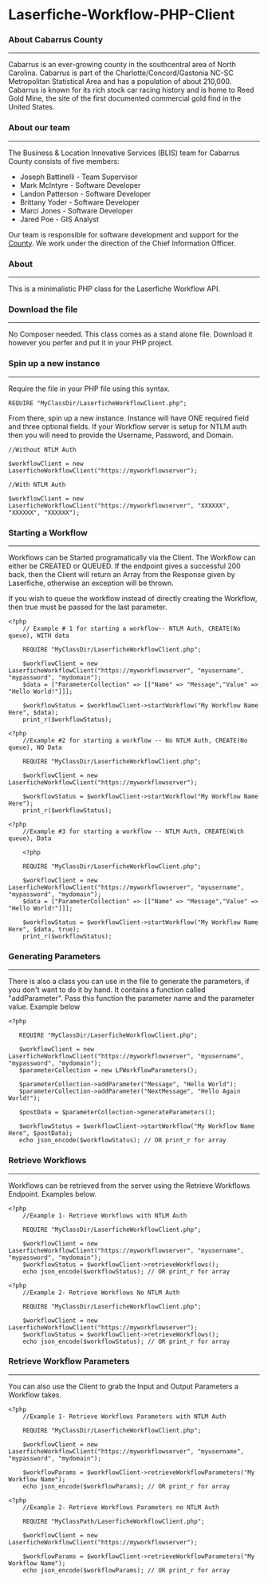 # Laserfiche-Workflow-PHP-Client

### About Cabarrus County
---
Cabarrus is an ever-growing county in the southcentral area of North Carolina. Cabarrus is part of the Charlotte/Concord/Gastonia NC-SC Metropolitan Statistical Area and has a population of about 210,000. Cabarrus is known for its rich stock car racing history and is home to Reed Gold Mine, the site of the first documented commercial gold find in the United States.

### About our team
---
The Business & Location Innovative Services (BLIS) team for Cabarrus County consists of five members:

+ Joseph Battinelli - Team Supervisor
+ Mark McIntyre - Software Developer
+ Landon Patterson - Software Developer
+ Brittany Yoder - Software Developer
+ Marci Jones - Software Developer
+ Jared Poe - GIS Analyst

Our team is responsible for software development and support for the [County](https://www.cabarruscounty.us/departments/information-technology). We work under the direction of the Chief Information Officer.

### About
---
This is a minimalistic PHP class for the Laserfiche Workflow API.

### Download the file
---
No Composer needed. This class comes as a stand alone file. Download it however you perfer and put it in your PHP project.

### Spin up a new instance
---
Require the file in your PHP file using this syntax.

```
REQUIRE "MyClassDir/LaserficheWorkflowClient.php";
```
From there, spin up a new instance. Instance will have ONE required field and three optional fields. If your Workflow server is setup for NTLM auth then you will need to provide the Username, Password, and Domain.

```
//Without NTLM Auth

$workflowClient = new LaserficheWorkflowClient("https://myworkflowserver");

```

```
//With NTLM Auth

$workflowClient = new LaserficheWorkflowClient("https://myworkflowserver", "XXXXXX", "XXXXXX", "XXXXXX");
```

### Starting a Workflow
---
Workflows can be Started programatically via the Client. The Workflow can either be CREATED or QUEUED. If the endpoint gives a successful 200 back, then the Client will return an Array from the Response given by Laserfiche, otherwise an exception will be thrown. 

If you wish to queue the workflow instead of directly creating the Workflow, then true must be passed for the last parameter.

```
<?php
    // Example # 1 for starting a workflow-- NTLM Auth, CREATE(No queue), WITH data

    REQUIRE "MyClassDir/LaserficheWorkflowClient.php";

    $workflowClient = new LaserficheWorkflowClient("https://myworkflowserver", "myusername", "mypassword", "mydomain");
    $data = ["ParameterCollection" => [["Name" => "Message","Value" => "Hello World!"]]];

    $workflowStatus = $workflowClient->startWorkflow("My Workflow Name Here", $data);
    print_r($workflowStatus);
```

```
<?php
    //Example #2 for starting a workflow -- No NTLM Auth, CREATE(No queue), NO Data
    
    REQUIRE "MyClassDir/LaserficheWorkflowClient.php";

    $workflowClient = new LaserficheWorkflowClient("https://myworkflowserver");
    
    $workflowStatus = $workflowClient->startWorkflow("My Workflow Name Here");
    print_r($workflowStatus);
```

```
<?php
    //Example #3 for starting a workflow -- NTLM Auth, CREATE(With queue), Data
    
    <?php

    REQUIRE "MyClassDir/LaserficheWorkflowClient.php";

    $workflowClient = new LaserficheWorkflowClient("https://myworkflowserver", "myusername", "mypassword", "mydomain");
    $data = ["ParameterCollection" => [["Name" => "Message","Value" => "Hello World!"]]];

    $workflowStatus = $workflowClient->startWorkflow("My Workflow Name Here", $data, true);
    print_r($workflowStatus);
 ```
 
 ### Generating Parameters
 ---
 There is also a class you can use in the file to generate the parameters, if you don't want to do it by hand. It contains a function called "addParameter". Pass this function the parameter name and the parameter value. Example below
 
 ```
 <?php

    REQUIRE "MyClassDir/LaserficheWorkflowClient.php";

    $workflowClient = new LaserficheWorkflowClient("https://myworkflowserver", "myusername", "mypassword", "mydomain");
    $parameterCollection = new LFWorkflowParameters();

    $parameterCollection->addParameter("Message", "Hello World");
    $parameterCollection->addParameter("NextMessage", "Hello Again World!");

    $postData = $parameterCollection->generateParameters();

    $workflowStatus = $workflowClient->startWorkflow("My Workflow Name Here", $postData);
    echo json_encode($workflowStatus); // OR print_r for array
```
 
### Retrieve Workflows
---
Workflows can be retrieved from the server using the Retrieve Workflows Endpoint. Examples below.

```
<?php
    //Example 1- Retrieve Workflows with NTLM Auth

    REQUIRE "MyClassDir/LaserficheWorkflowClient.php";

    $workflowClient = new LaserficheWorkflowClient("https://myworkflowserver", "myusername", "mypassword", "mydomain");
    $workflowStatus = $workflowClient->retrieveWorkflows();
    echo json_encode($workflowStatus); // OR print_r for array

```

```
<?php
    //Example 2- Retrieve Workflows No NTLM Auth

    REQUIRE "MyClassDir/LaserficheWorkflowClient.php";

    $workflowClient = new LaserficheWorkflowClient("https://myworkflowserver");
    $workflowStatus = $workflowClient->retrieveWorkflows();
    echo json_encode($workflowStatus); // OR print_r for array
```

### Retrieve Workflow Parameters
---

You can also use the Client to grab the Input and Output Parameters a Workflow takes.

```
<?php
    //Example 1- Retrieve Workflows Parameters with NTLM Auth
    
    REQUIRE "MyClassDir/LaserficheWorkflowClient.php";

    $workflowClient = new LaserficheWorkflowClient("https://myworkflowserver", "myusername", "mypassword", "mydomain");

    $workflowParams = $workflowClient->retrieveWorkflowParameters("My Workflow Name");
    echo json_encode($workflowParams); // OR print_r for array
```

```
<?php
    //Example 2- Retrieve Workflows Parameters no NTLM Auth
    
    REQUIRE "MyClassPath/LaserficheWorkflowClient.php";

    $workflowClient = new LaserficheWorkflowClient("https://myworkflowserver");

    $workflowParams = $workflowClient->retrieveWorkflowParameters("My Workflow Name");
    echo json_encode($workflowParams); // OR print_r for array
```
